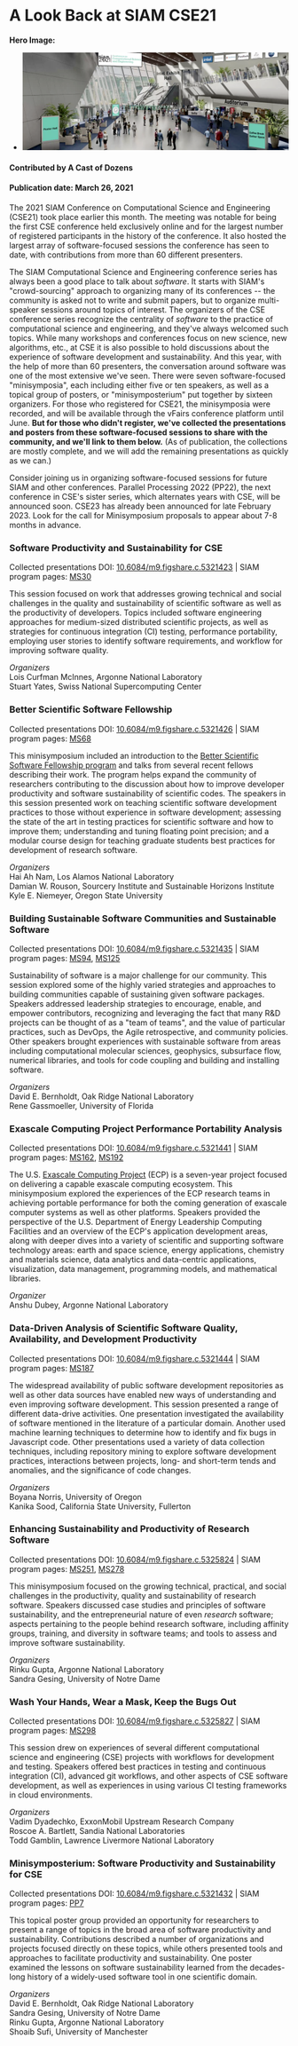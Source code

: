 # A Look Back at SIAM CSE21

**Hero Image:**
- <img src='https://github.com/betterscientificsoftware/images/raw/master/Blog_0321_Siam.png'>

#### Contributed by A Cast of Dozens

#### Publication date: March 26, 2021

<!-- deck text start --> 
The 2021 SIAM Conference on Computational Science and Engineering (CSE21) took place earlier this month.  The meeting was notable for being the first CSE conference held exclusively online and for the largest number of registered participants in the history of the conference.  It also hosted the largest array of software-focused sessions the conference has seen to date, with contributions from more than 60 different presenters.
<!-- deck text end --> 

The SIAM Computational Science and Engineering conference series has always been a good place to talk about *software*.  It starts with SIAM's "crowd-sourcing" approach to organizing many of its conferences -- the community is asked not to write and submit papers, but to organize multi-speaker sessions around topics of interest.  The organizers of the CSE conference series recognize the centrality of *software* to the practice of computational science and engineering, and they've always welcomed such topics.  While many workshops and conferences focus on new science, new algorithms, etc., at CSE it is also possible to hold discussions about the experience of software development and sustainability.  And this year, with the help of more than 60 presenters, the conversation around software was one of the most extensive we've seen.  There were seven software-focused "minisymposia", each including either five or ten speakers, as well as a topical group of posters, or "minisymposterium" put together by sixteen organizers.  For those who registered for CSE21, the minisymposia were recorded, and will be available through the vFairs conference platform until June.  **But for those who didn't register, we've collected the presentations and posters from these software-focused sessions to share with the community, and we'll link to them below.** (As of publication, the collections are mostly complete, and we will add the remaining presentations as quickly as we can.)

Consider joining us in organizing software-focused sessions for future SIAM and other conferences.  Parallel Processing 2022 (PP22), the next conference in CSE's sister series, which alternates years with CSE, will be announced soon.  CSE23 has already been announced for late February 2023.  Look for the call for Minisymposium proposals to appear about 7-8 months in advance.

### Software Productivity and Sustainability for CSE

Collected presentations DOI: [10.6084/m9.figshare.c.5321423](https://doi.org/10.6084/m9.figshare.c.5321423) | SIAM program pages: [MS30](https://meetings.siam.org/sess/dsp_programsess.cfm?SESSIONCODE=70085)

This session focused on work that addresses growing technical and social challenges in the quality and sustainability of scientific software as well as the productivity of developers.  Topics included software engineering approaches for medium-sized distributed scientific projects, as well as strategies for continuous integration (CI) testing, performance portability, employing user stories to identify software requirements,  and workflow for improving software quality.

*Organizers*<br>
Lois Curfman McInnes, Argonne National Laboratory<br>
Stuart Yates, Swiss National Supercomputing Center<br>

### Better Scientific Software Fellowship

Collected presentations DOI: [10.6084/m9.figshare.c.5321426](https://doi.org/10.6084/m9.figshare.c.5321426) | SIAM program pages: [MS68](https://meetings.siam.org/sess/dsp_programsess.cfm?SESSIONCODE=70202)

This minisymposium included an introduction to the [Better Scientific Software Fellowship program](https://bssw.io/pages/bssw-fellowship-program) and talks from several recent fellows describing their work.  The program helps expand the community of researchers contributing to the discussion about how to improve developer productivity and software sustainability of scientific codes.  The speakers in this session presented work on teaching scientific software development practices to those without experience in software development; assessing the state of the art in testing practices for scientific software and how to improve them; understanding and tuning floating point precision; and a modular course design for teaching graduate students best practices for development of research software.

<!-- Hai Ah's original
The Better Scientific Software (BSSw) Fellowship program fosters and promotes practices, processes and tools to improve developer productivity and software sustainability of scientific codes.  BSSw Fellows are chosen annually to develop a funded activity, such as organizing a workshop, preparing a tutorial, or creating content to engage the scientific software community that promotes BETTER scientific software. This minisymposium sets the stage by Hai Ah Nam, BSSw Fellowship Coordinator, presenting the BSSw Fellowship Program Overview, followed by four (4) BSSw Fellowship alumni sharing their work addressing a diverse range of scientific software topics:
*	Damian Rouson, presents his work Introducing Agile Scientific Software Development to Underrepresented Groups.  He describes his approach to teach scientific software development practices without the software.  Damian’s tutorials integrate a professional development activity (e.g. resume, paper writing) using agile practices to make scientific software development more practical and accessible.
*	Nasir Eisty, describes user surveys identifying challenges, barriers and potential solutions to scientific software testing used to shape his tutorial on Automatic Testing for Scientific Software Development.  Nasir’s tutorial addresses unsolved problems faced while testing scientific software, best practices, along with providing hands-on exercises to help developers produce correct and reliable software.
*	Cindy Rubio-Gonzalez, presents her work on Improving the Reliability and Performance of Numerical Software through tools and techniques focused on precision tuning for different architectures.  She provides a preview from her soon-to-be-public educational modules on Software Tools for Correctness and Optimization of Scientific Software to teach students and application developers how to balance code correctness with optimization.
*	Kyle Niemeyer, in his talk Educating Scientists on Best Practices for Developing Research Software describes the motivation and design of a modular course that teaches practices for developing research software to graduate students and other researchers, and his experience in teaching this content in various formats. Topics taught include local and remote version control, licensing and copyright, structuring Python modules, testing and test coverage, continuous integration, packaging and distribution, open science, software citation, and reproducibility basics, among others. 
-->

*Organizers*<br>
Hai Ah Nam, Los Alamos National Laboratory<br>
Damian W. Rouson, Sourcery Institute and Sustainable Horizons Institute<br>
Kyle E. Niemeyer, Oregon State University<br>

### Building Sustainable Software Communities and Sustainable Software

Collected presentations DOI: [10.6084/m9.figshare.c.5321435](https://doi.org/10.6084/m9.figshare.c.5321435) | SIAM program pages: [MS94](https://meetings.siam.org/sess/dsp_programsess.cfm?SESSIONCODE=70102), [MS125](https://meetings.siam.org/sess/dsp_programsess.cfm?SESSIONCODE=70103)

Sustainability of software is a major challenge for our community.  This session explored some of the highly varied strategies and approaches to building communities capable of sustaining given software packages.  Speakers addressed leadership strategies to encourage, enable, and empower contributors, recognizing and leveraging the fact that many R&D projects can be thought of as a "team of teams", and the value of particular practices, such as DevOps, the Agile retrospective, and community policies. Other speakers brought experiences with sustainable software from areas including computational molecular sciences, geophysics, subsurface flow, numerical libraries, and tools for code coupling and building and installing software.

*Organizers*<br>
David E. Bernholdt, Oak Ridge National Laboratory<br>
Rene Gassmoeller, University of Florida<br>

### Exascale Computing Project Performance Portability Analysis

Collected presentations DOI: [10.6084/m9.figshare.c.5321441](https://doi.org/10.6084/m9.figshare.c.5321441) | SIAM program pages: [MS162](https://meetings.siam.org/sess/dsp_programsess.cfm?SESSIONCODE=69992), [MS192](https://meetings.siam.org/sess/dsp_programsess.cfm?SESSIONCODE=69993)

The U.S. [Exascale Computing Project](https://www.exascaleproject.org/) (ECP) is a seven-year project focused on delivering a capable exascale computing ecosystem.  This minisymposium explored the experiences of the ECP research teams in achieving portable performance for both the coming generation of exascale computer systems as well as other platforms.  Speakers provided the perspective of the U.S. Department of Energy Leadership Computing Facilities and an overview of the ECP's application development areas, along with deeper dives into a variety of scientific and supporting software technology areas: earth and space science, energy applications, chemistry and materials science, data analytics and data-centric applications, visualization, data management, programming models, and mathematical libraries.

<!-- Anshu's original 
Exascale Computing Project (ECP) Performance Portability Analysis was a two part symposium that included presentations from several members of the ECP leadership team and from the Science Director of Oak Ridge National Laboratory Computing Facility. The MS was an offshoot of a series of panels that were conducted as a five part series during the summer of 2020. With its focus on preparing a representative set of mission critical applications for the forthcoming exascale platforms, performance portability is a top level concern for the projects, and its leadership has an unparalleled view of where the biggest challenges lie. The ECP is composed of three focus areas: applications, software technologies (ST), and hardware and integration (HI) . Each of the focus area is subdivided into portfolios that group together software with similar domains, features, or challenges. Each portfolio has one member of the leadership team assigned to it. The MS started with a computing facility perspective on preparing for performance portability in presence of heterogeneity of platforms and programming models. Other presentations included a comprehensive overview of applications and their role in the project presented by the deputy lead of the applications area, a comprehensive view of math libraries and software technologies by the ST deputy lead, and description of their portfolios by the leads whose portfolios have to confront the issue of performance portability. It was perhaps the most complete articulation of performance portability challenges and ways to mitigate them for at least the next generation of platforms.
-->

*Organizer*<br>
Anshu Dubey, Argonne National Laboratory<br>

### Data-Driven Analysis of Scientific Software Quality, Availability, and Development Productivity

Collected presentations DOI: [10.6084/m9.figshare.c.5321444](https://doi.org/10.6084/m9.figshare.c.5321444) | SIAM program pages: [MS187](https://meetings.siam.org/sess/dsp_programsess.cfm?SESSIONCODE=70248)

The widespread availability of public software development repositories as well as other data sources have enabled new ways of understanding and even improving software development.  This session presented a range of different data-drive activities. One presentation investigated the availability of software mentioned in the literature of a particular domain.  Another used machine learning techniques to determine how to identify and fix bugs in Javascript code.  Other presentations used a variety of data collection techniques, including repository mining to explore software development practices, interactions between projects, long- and short-term tends and anomalies, and the significance of code changes.

<!-- Boyana's original 
The minisymposium on Data-Driven Analysis of Scientific Software Quality, Availability, and Development Productivity started with a presentation by Alice Allen (University of Maryland) on evaluating a portion of the astrophysics literature from 2015 in terms of source code availability and link persistence, finding that 58% of the 285 unique codes discovered in papers were available, but just four years after publication, only 80% of the hyperlinks still worked. The talk by Alexander Grannan of Argonne National Laboratory took a closer look at 15 HPC software projects and explored different aspects of the software practices in these projects through developer interviews, publications, and git data analysis. Next, in Elizabeth Dinella's (University of Pennsylvania) talk, the code itself was the data that the Hoppity framework leverages to detect and fix bugs using graph embeddings of codes and bug fixes from Github Javascript projects. The key idea enabling this approach is that bug fixes can be represented as a sequence of graph edits to the code graph. The last two talks in the session by David Rogers (Oak Ridge National Laboratory) and Boyana Norris (University of Oregon) described different software repository mining strategies for discovering interactions between projects, identifying long- and short-term trends or anomalies, estimating the significance of code changes, and easily deriving various development-related statistics from revision control data.
-->

*Organizers*<br>
Boyana Norris, University of Oregon<br>
Kanika Sood, California State University, Fullerton<br>

### Enhancing Sustainability and Productivity of Research Software

Collected presentations DOI: [10.6084/m9.figshare.c.5325824](https://doi.org/10.6084/m9.figshare.c.5325824) | SIAM program pages: [MS251](https://meetings.siam.org/sess/dsp_programsess.cfm?SESSIONCODE=70274), [MS278](https://meetings.siam.org/sess/dsp_programsess.cfm?SESSIONCODE=70275)

This minisymposium focused on the growing technical, practical, and social challenges in the productivity, quality and sustainability of research software. Speakers discussed case studies and principles of software sustainability, and the entrepreneurial nature of even *research* software; aspects pertaining to the people behind research software, including affinity groups, training, and diversity in software teams; and tools to assess and improve software sustainability.

<!-- Rinku's original 
The  “Enhancing Sustainability and Productivity for Research Software” two-part mini-symposium was presented at the  CSE21 conference. The focus of this mini-symposium was to delve into topics related to growing technical, practical, and social challenges in software productivity, quality, and sustainability for research software from the perspective of teams that build this software. The mini-symposium consisted of diverse speakers with varied backgrounds. Topics ranged from understanding principles of research software sustainability and presenting case studies consisting of well-known research software. Also presented were views on how to measure and improve research software quality and build training tools focusing on software development for researchers. The role of research software engineers  (RSE) in research software development; as well as views on how to enhance diversity in software engineering teams were also shared. Overall, the mini-symposium was a great learning resource for teams and individuals working with research software.
-->

*Organizers*<br>
Rinku Gupta, Argonne National Laboratory<br>
Sandra Gesing, University of Notre Dame<br>

### Wash Your Hands, Wear a Mask, Keep the Bugs Out

Collected presentations DOI: [10.6084/m9.figshare.c.5325827](https://doi.org/10.6084/m9.figshare.c.5325827) | SIAM program pages: [MS298](https://meetings.siam.org/sess/dsp_programsess.cfm?SESSIONCODE=70066)

This session drew on experiences of several different computational science and engineering (CSE) projects with workflows for development and testing.  Speakers offered best practices in testing and continuous integration (CI), advanced git workflows, and other aspects of CSE software development, as well as experiences in using various CI testing frameworks in cloud environments.

<!-- Ross's original 
Presented experiences in development workflows and testing for several different CSE projects.  Best practices for testing and integration workflows were presented for the Deal.II and INL MOOSE projects by Timo Heister and Andrew Slaughter, respectively.  Advanced git workflows in the context of the Trilinos project were the focus the presentation by Roscoe Bartlett.  Jason Gates provided views on continuous integration testing infrastructure and an effort at Sandia Labs to use OpenStack with different CI testing frameworks.  Finally, Vadim Dyadechko provided views and perspectives on software engineering for CSE from his work on developing numerical simulation codes.
-->

*Organizers*<br>
Vadim Dyadechko, ExxonMobil Upstream Research Company<br>
Roscoe A. Bartlett, Sandia National Laboratories<br>
Todd Gamblin, Lawrence Livermore National Laboratory<br>

### Minisymposterium: Software Productivity and Sustainability for CSE

Collected presentations DOI: [10.6084/m9.figshare.c.5321432](https://doi.org/10.6084/m9.figshare.c.5321432) | SIAM program pages: [PP7](https://meetings.siam.org/sess/dsp_programsess.cfm?SESSIONCODE=70380)

This topical poster group provided an opportunity for researchers to present a range of topics in the broad area of software productivity and sustainability.  Contributions described a number of organizations and projects focused directly on these topics, while others presented tools and approaches to facilitate productivity and sustainability.  One poster examined the lessons on software sustainability learned from the decades-long history of a widely-used software tool in one scientific domain.
 
*Organizers*<br>
David E. Bernholdt, Oak Ridge National Laboratory<br>
Sandra Gesing, University of Notre Dame<br>
Rinku Gupta, Argonne National Laboratory<br>
Shoaib Sufi, University of Manchester<br>

<!---
Publish: preview
Pinned: no
Topics: conferences and workshops
RSS update: 2021-03-17
--->
